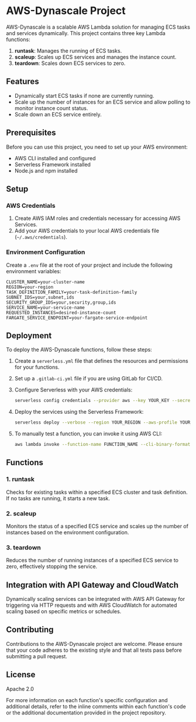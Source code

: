# AWS-Dynascale Project

AWS-Dynascale is a scalable AWS Lambda solution for managing ECS tasks and services dynamically. This project contains
three key Lambda functions:

1. **runtask**: Manages the running of ECS tasks.
2. **scaleup**: Scales up ECS services and manages the instance count.
3. **teardown**: Scales down ECS services to zero.

## Features

- Dynamically start ECS tasks if none are currently running.
- Scale up the number of instances for an ECS service and allow polling to monitor instance count status.
- Scale down an ECS service entirely.

## Prerequisites

Before you can use this project, you need to set up your AWS environment:

- AWS CLI installed and configured
- Serverless Framework installed
- Node.js and npm installed

## Setup

### AWS Credentials

1. Create AWS IAM roles and credentials necessary for accessing AWS Services.
2. Add your AWS credentials to your local AWS credentials file (`~/.aws/credentials`).

### Environment Configuration

Create a `.env` file at the root of your project and include the following environment variables:

```plaintext
CLUSTER_NAME=your-cluster-name
REGION=your-region
TASK_DEFINITION_FAMILY=your-task-definition-family
SUBNET_IDS=your,subnet,ids
SECURITY_GROUP_IDS=your,security,group,ids
SERVICE_NAME=your-service-name
REQUESTED_INSTANCES=desired-instance-count
FARGATE_SERVICE_ENDPOINT=your-fargate-service-endpoint
```

## Deployment

To deploy the AWS-Dynascale functions, follow these steps:

1. Create a `serverless.yml` file that defines the resources and permissions for your functions.
2. Set up a `.gitlab-ci.yml` file if you are using GitLab for CI/CD.
3. Configure Serverless with your AWS credentials:

   ```bash
   serverless config credentials --provider aws --key YOUR_KEY --secret YOUR_SECRET
   ```

4. Deploy the services using the Serverless Framework:

   ```bash
   serverless deploy --verbose --region YOUR_REGION --aws-profile YOUR_AWS_PROFILE --config serverless.yml
   ```

5. To manually test a function, you can invoke it using AWS CLI:

   ```bash
   aws lambda invoke --function-name FUNCTION_NAME --cli-binary-format raw-in-base64-out --payload '{"httpMethod": "GET", "path": "/", "headers": {"Content-Type": "application/json"}, "body": "{}"}' response.json
   ```

## Functions

### 1. runtask

Checks for existing tasks within a specified ECS cluster and task definition. If no tasks are running, it starts a new
task.

### 2. scaleup

Monitors the status of a specified ECS service and scales up the number of instances based on the environment
configuration.

### 3. teardown

Reduces the number of running instances of a specified ECS service to zero, effectively stopping the service.

## Integration with API Gateway and CloudWatch

Dynamically scaling services can be integrated with AWS API Gateway for triggering via HTTP requests and with AWS
CloudWatch for automated scaling based on specific metrics or schedules.

## Contributing

Contributions to the AWS-Dynascale project are welcome. Please ensure that your code adheres to the existing style and
that all tests pass before submitting a pull request.

## License

Apache 2.0

For more information on each function's specific configuration and additional details, refer to the inline comments
within each function's code or the additional documentation provided in the project repository.
